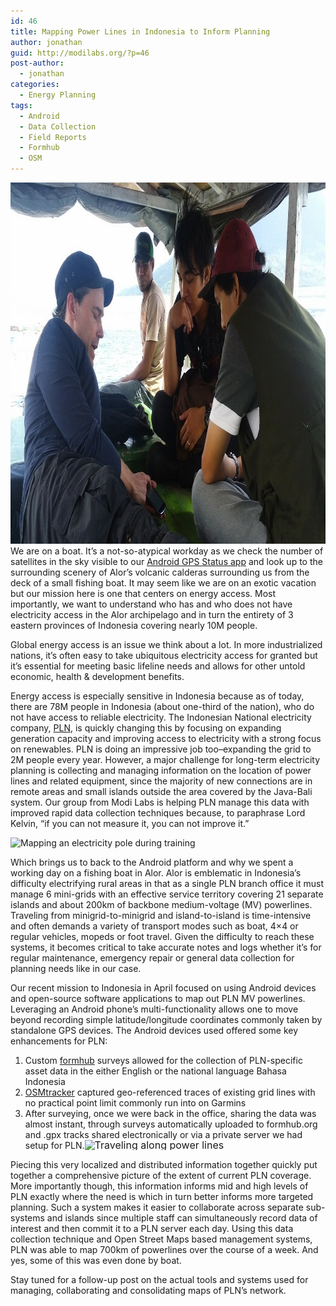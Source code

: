 ```yaml
---
id: 46
title: Mapping Power Lines in Indonesia to Inform Planning
author: jonathan
guid: http://modilabs.org/?p=46
post-author:
  - jonathan
categories:
  - Energy Planning
tags:
  - Android
  - Data Collection
  - Field Reports
  - Formhub
  - OSM
---
```

[<img src="/assets/uploads/blog/2013/05/EdwinBoatMapping.jpg" alt="EdwinBoatMapping" width="1024" height="578" class="alignnone size-full wp-image-2277" />][1] We are on a boat. It&#8217;s a not-so-atypical workday as we check the number of satellites in the sky visible to our [Android GPS Status app][2] and look up to the surrounding scenery of Alor&#8217;s volcanic calderas surrounding us from the deck of a small fishing boat. <!--more-->It may seem like we are on an exotic vacation but our mission here is one that centers on energy access. Most importantly, we want to understand who has and who does not have electricity access in the Alor archipelago and in turn the entirety of 3 eastern provinces of Indonesia covering nearly 10M people.</p> 

Global energy access is an issue we think about a lot. In more industrialized nations, it&#8217;s often easy to take ubiquitous electricity access for granted but it&#8217;s essential for meeting basic lifeline needs and allows for other untold economic, health & development benefits. 

Energy access is especially sensitive in Indonesia because as of today, there are 78M people in Indonesia (about one-third of the nation), who do not have access to reliable electricity. The Indonesian National electricity company, [PLN][3], is quickly changing this by focusing on expanding generation capacity and improving access to electricity with a strong focus on renewables. PLN is doing an impressive job too&#8211;expanding the grid to 2M people every year. However, a major challenge for long-term electricity planning is collecting and managing information on the location of power lines and related equipment, since the majority of new connections are in remote areas and small islands outside the area covered by the Java-Bali system. Our group from Modi Labs is helping PLN manage this data with improved rapid data collection techniques because, to paraphrase Lord Kelvin, &#8220;if you can not measure it, you can not improve it.&#8221; 

<img class="alignleft" alt="Mapping an electricity pole during training" src="https://lh5.googleusercontent.com/-7jnPMc71nPM/UXcnEz2hDII/AAAAAAAABnM/AzkI3PRioFc/w297-h527-no/IMAG0185.jpg" width="166" height="295" /> 

Which brings us to back to the Android platform and why we spent a working day on a fishing boat in Alor. Alor is emblematic in Indonesia&#8217;s difficulty electrifying rural areas in that as a single PLN branch office it must manage 6 mini-grids with an effective service territory covering 21 separate islands and about 200km of backbone medium-voltage (MV) powerlines. Traveling from minigrid-to-minigrid and island-to-island is time-intensive and often demands a variety of transport modes such as boat, 4&#215;4 or regular vehicles, mopeds or foot travel. Given the difficulty to reach these systems, it becomes critical to take accurate notes and logs whether it&#8217;s for regular maintenance, emergency repair or general data collection for planning needs like in our case. 

Our recent mission to Indonesia in April focused on using Android devices and open-source software applications to map out PLN MV powerlines. Leveraging an Android phone’s multi-functionality allows one to move beyond recording simple latitude/longitude coordinates commonly taken by standalone GPS devices. The Android devices used offered some key enhancements for PLN: 

  1. Custom [formhub][4] surveys allowed for the collection of PLN-specific asset data in the either English or the national language Bahasa Indonesia
  2. [OSMtracker][5] captured geo-referenced traces of existing grid lines with no practical point limit commonly run into on Garmins
  3. After surveying, once we were back in the office, sharing the data was almost instant, through surveys automatically uploaded to formhub.org and .gpx tracks shared electronically or via a private server we had setup for PLN.<img class="alignright" style="font-size: 1rem; line-height: 1;" alt="Traveling along power lines" src="http://farm8.staticflickr.com/7423/8718874872_0f5684eb3d.jpg" width="300" height="400" />

Piecing this very localized and distributed information together quickly put together a comprehensive picture of the extent of current PLN coverage. More importantly though, this information informs mid and high levels of PLN exactly where the need is which in turn better informs more targeted planning. Such a system makes it easier to collaborate across separate sub-systems and islands since multiple staff can simultaneously record data of interest and then commit it to a PLN server each day. Using this data collection technique and Open Street Maps based management systems, PLN was able to map 700km of powerlines over the course of a week. And yes, some of this was even done by boat. 

Stay tuned for a follow-up post on the actual tools and systems used for managing, collaborating and consolidating maps of PLN&#8217;s network.

 [1]: /assets/uploads/blog/2013/05/EdwinBoatMapping.jpg
 [2]: https://play.google.com/store/apps/details?id=com.eclipsim.gpsstatus2&hl=en
 [3]: http://en.wikipedia.org/wiki/Perusahaan_Listrik_Negara
 [4]: http://formhub.org
 [5]: https://play.google.com/store/apps/details?id=me.guillaumin.android.osmtracker&hl=en